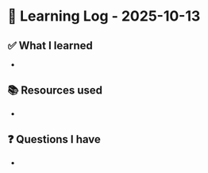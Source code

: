 # 🧠 Learning Log - 2025-10-13

## ✅ What I learned

- 

## 📚 Resources used

- 

## ❓ Questions I have

- 
